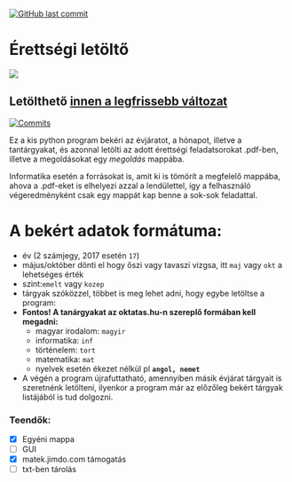 [![GitHub last commit](https://img.shields.io/github/last-commit/matyifkbt/erettsegi.svg)](https://github.com/MatyiFKBT/erettsegi/commits/master)

# Érettségi letöltő
![](https://imgur.com/DS7qQay.gif)

## Letölthető [innen a legfrissebb változat](https://github.com/MatyiFKBT/erettsegi/releases/latest)
[![Commits](https://img.shields.io/github/commits-since/matyifkbt/erettsegi/latest.svg)](https://github.com/MatyiFKBT/erettsegi/commits/master)

Ez a kis python program bekéri az évjáratot, a hónapot, illetve a tantárgyakat, és azonnal letölti az adott érettségi feladatsorokat .pdf-ben, illetve a megoldásokat egy *megoldás* mappába.

Informatika esetén a forrásokat is, amit ki is tömörít a megfelelő mappába, ahova a .pdf-eket is elhelyezi azzal a lendülettel, így a felhasználó végeredményként csak egy mappát kap benne a sok-sok feladattal.
# A bekért adatok formátuma:
 - év (2 számjegy, 2017 esetén `17`)
 - május/október dönti el hogy őszi vagy tavaszi vizgsa, itt `maj` vagy `okt` a lehetséges érték
 - szint:`emelt` vagy `kozep`
- tárgyak szóközzel, többet is meg lehet adni, hogy egybe letöltse a program:
- **Fontos! A tanárgyakat az oktatas.hu-n szereplő formában kell megadni:**
    - magyar irodalom: `magyir`
    - informatika: `inf`
    - történelem: `tort`
    - matematika: `mat`
    - nyelvek esetén ékezet nélkül pl **`angol, nemet`**
- A végén a program újrafuttatható, amennyiben másik évjárat tárgyait is szeretnénk letölteni, ilyenkor a program már az előzőleg bekért tárgyak listájából is tud dolgozni.
### Teendők:
- [x] Egyéni mappa
- [ ] GUI
- [x] matek.jimdo.com támogatás
- [ ] txt-ben tárolás